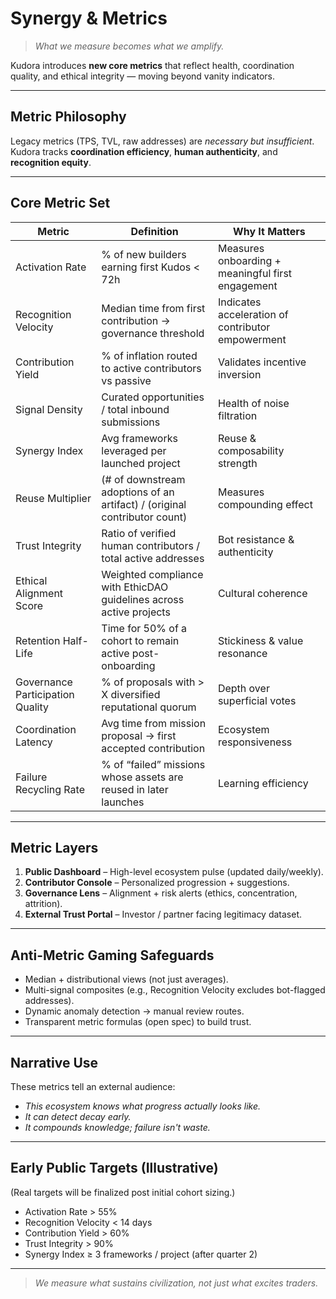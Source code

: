 # Synergy & Metrics

> *What we measure becomes what we amplify.*

Kudora introduces **new core metrics** that reflect health, coordination quality, and ethical integrity — moving beyond vanity indicators.

---

## Metric Philosophy
Legacy metrics (TPS, TVL, raw addresses) are *necessary but insufficient*. Kudora tracks **coordination efficiency**, **human authenticity**, and **recognition equity**.

---

## Core Metric Set
| Metric | Definition | Why It Matters |
|--------|------------|----------------|
| Activation Rate | % of new builders earning first Kudos < 72h | Measures onboarding + meaningful first engagement |
| Recognition Velocity | Median time from first contribution → governance threshold | Indicates acceleration of contributor empowerment |
| Contribution Yield | % of inflation routed to active contributors vs passive | Validates incentive inversion |
| Signal Density | Curated opportunities / total inbound submissions | Health of noise filtration |
| Synergy Index | Avg frameworks leveraged per launched project | Reuse & composability strength |
| Reuse Multiplier | (# of downstream adoptions of an artifact) / (original contributor count) | Measures compounding effect |
| Trust Integrity | Ratio of verified human contributors / total active addresses | Bot resistance & authenticity |
| Ethical Alignment Score | Weighted compliance with EthicDAO guidelines across active projects | Cultural coherence |
| Retention Half-Life | Time for 50% of a cohort to remain active post-onboarding | Stickiness & value resonance |
| Governance Participation Quality | % of proposals with > X diversified reputational quorum | Depth over superficial votes |
| Coordination Latency | Avg time from mission proposal → first accepted contribution | Ecosystem responsiveness |
| Failure Recycling Rate | % of “failed” missions whose assets are reused in later launches | Learning efficiency |

---

## Metric Layers
1. **Public Dashboard** – High-level ecosystem pulse (updated daily/weekly).
2. **Contributor Console** – Personalized progression + suggestions.
3. **Governance Lens** – Alignment + risk alerts (ethics, concentration, attrition).
4. **External Trust Portal** – Investor / partner facing legitimacy dataset.

---

## Anti-Metric Gaming Safeguards
- Median + distributional views (not just averages).
- Multi-signal composites (e.g., Recognition Velocity excludes bot-flagged addresses).
- Dynamic anomaly detection → manual review routes.
- Transparent metric formulas (open spec) to build trust.

---

## Narrative Use
These metrics tell an external audience:
- *This ecosystem knows what progress actually looks like.*
- *It can detect decay early.*
- *It compounds knowledge; failure isn't waste.*

---

## Early Public Targets (Illustrative)
(Real targets will be finalized post initial cohort sizing.)
- Activation Rate > 55%
- Recognition Velocity < 14 days
- Contribution Yield > 60%
- Trust Integrity > 90%
- Synergy Index ≥ 3 frameworks / project (after quarter 2)

---

> *We measure what sustains civilization, not just what excites traders.*
